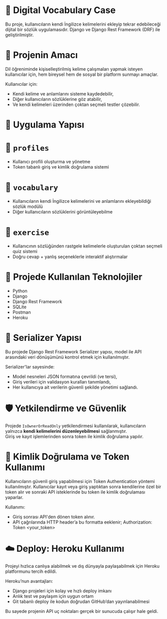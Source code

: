 # 📘 Digital Vocabulary Case

Bu proje, kullanıcıların kendi İngilizce kelimelerini ekleyip tekrar edebileceği dijital bir sözlük uygulamasıdır. Django ve Django Rest Framework (DRF) ile geliştirilmiştir.

# 🎯 Projenin Amacı

Dil öğreniminde kişiselleştirilmiş kelime çalışmaları yapmak isteyen kullanıcılar için, hem bireysel hem de sosyal bir platform sunmayı amaçlar.

Kullanıcılar için:
* Kendi kelime ve anlamlarını sisteme kaydedebilir,
* Diğer kullanıcıların sözlüklerine göz atabilir,
* Ve kendi kelimeleri üzerinden çoktan seçmeli testler çözebilir.
  
# 🧩 Uygulama Yapısı

# 🔹 `profiles`
* Kullanıcı profili oluşturma ve yönetme
* Token tabanlı giriş ve kimlik doğrulama sistemi

# 🔹 `vocabulary`
* Kullanıcıların kendi İngilizce kelimelerini ve anlamlarını ekleyebildiği sözlük modülü
* Diğer kullanıcıların sözlüklerini görüntüleyebilme

# 🔹 `exercise`
* Kullanıcının sözlüğünden rastgele kelimelerle oluşturulan çoktan seçmeli quiz sistemi
* Doğru cevap + yanlış seçeneklerle interaktif alıştırmalar

# 🚀 Projede Kullanılan Teknolojiler
- Python
- Django
- Django Rest Framework
- SQLite 
- Postman
- Heroku 

# 🔄 Serializer Yapısı
Bu projede Django Rest Framework Serializer yapısı, model ile API arasındaki veri dönüşümünü kontrol etmek için kullanılmıştır.

Serializer'lar sayesinde:
* Model nesneleri JSON formatına çevrildi (ve tersi),
* Giriş verileri için validasyon kuralları tanımlandı,
* Her kullanıcıya ait verilerin güvenli şekilde yönetimi sağlandı.

# 🛡️ Yetkilendirme ve Güvenlik

Projede `IsOwnerOrReadOnly` yetkilendirmesi kullanılarak, kullanıcıların yalnızca **kendi kelimelerini düzenleyebilmesi** sağlanmıştır.  
Giriş ve kayıt işlemlerinden sonra token ile kimlik doğrulama yapılır.

# 🔐 Kimlik Doğrulama ve Token Kullanımı
Kullanıcıların güvenli giriş yapabilmesi için Token Authentication yöntemi kullanılmıştır.
Kullanıcılar kayıt veya giriş yaptıktan sonra kendilerine özel bir token alır ve sonraki API isteklerinde bu token ile kimlik doğrulaması yaparlar.

Kullanımı:
* Giriş sonrası API'den dönen token alınır.
* API çağrılarında HTTP header’a bu formatta eeklenir;
  Authorization: Token <your_token>

# ☁️ Deploy: Heroku Kullanımı
Projeyi hızlıca canlıya alabilmek ve dış dünyayla paylaşabilmek için Heroku platformunu tercih edildi.

Heroku’nun avantajları:
* Django projeleri için kolay ve hızlı deploy imkanı
* Anlık test ve paylaşım için uygun ortam
* Git tabanlı deploy ile kodun doğrudan GitHub’dan yayınlanabilmesi

Bu sayede projenin API uç noktaları gerçek bir sunucuda çalışır hale geldi.






























